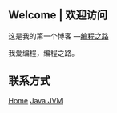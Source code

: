 ## Welcome | 欢迎访问

这是我的第一个博客 —[编程之路]( https://bczl.github.io/ )

我爱编程，编程之路。

## 联系方式

[Home]( https://github.com/bczl )    [Java JVM]( https://github.com/bczl/pers.bczl.se.jvm )       
